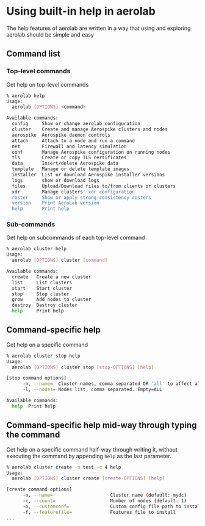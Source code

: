 # Using built-in help in aerolab

The help features of aerolab are written in a way that using and exploring aerolab should be simple and easy

## Command list

### Top-level commands

Get help on top-level commands

```bash
% aerolab help
Usage:
  aerolab [OPTIONS] <command>

Available commands:
  config     Show or change aerolab configuration
  cluster    Create and manage Aerospike clusters and nodes
  aerospike  Aerospike daemon controls
  attach     Attach to a node and run a command
  net        Firewall and latency simulation
  conf       Manage Aerospike configuration on running nodes
  tls        Create or copy TLS certificates
  data       Insert/delete Aerospike data
  template   Manage or delete template images
  installer  List or download Aerospike installer versions
  logs       show or download logs
  files      Upload/Download files to/from clients or clusters
  xdr        Manage clusters' xdr configuration
  roster     Show or apply strong-consistency rosters
  version    Print AeroLab version
  help       Print help
```

### Sub-commands

Get help on subcommands of each top-level command

```bash
% aerolab cluster help
Usage:
  aerolab [OPTIONS] cluster [command]

Available commands:
  create   Create a new cluster
  list     List clusters
  start    Start cluster
  stop     Stop cluster
  grow     Add nodes to cluster
  destroy  Destroy cluster
  help     Print help
```

## Command-specific help

Get help on a specific command

```bash
% aerolab cluster stop help
Usage:
  aerolab [OPTIONS] cluster stop [stop-OPTIONS] [help]

[stop command options]
      -n, --name=  Cluster names, comma separated OR 'all' to affect all clusters (default: mydc)
      -l, --nodes= Nodes list, comma separated. Empty=ALL

Available commands:
  help  Print help
```

## Command-specific help mid-way through typing the command

Get help on a specific command half-way through writing it, without executing the command by appending `help` as the last parameter.

```bash
% aerolab cluster create -n test -c 4 help
Usage:
  aerolab [OPTIONS] cluster create [create-OPTIONS] [help]

[create command options]
      -n, --name=                     Cluster name (default: mydc)
      -c, --count=                    Number of nodes (default: 1)
      -o, --customconf=               Custom config file path to install
      -f, --featurefile=              Features file to install
...
```
